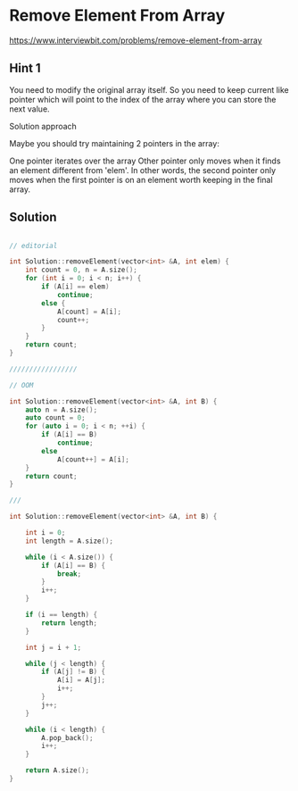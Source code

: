 # Remove Element From Array

https://www.interviewbit.com/problems/remove-element-from-array



## Hint 1
You need to modify the original array itself. 
So you need to keep current like pointer which will point to the index of the array where you can store the next value.

Solution approach

Maybe you should try maintaining 2 pointers in the array:

One pointer iterates over the array
Other pointer only moves when it finds an element different from 'elem'.
In other words, the second pointer only moves when the first pointer is on an element worth keeping in the final array.

## Solution

```cpp

// editorial

int Solution::removeElement(vector<int> &A, int elem) {
    int count = 0, n = A.size();
    for (int i = 0; i < n; i++) {
        if (A[i] == elem)
            continue;
        else {
            A[count] = A[i];
            count++;
        }
    }
    return count;
}

/////////////////

// OOM

int Solution::removeElement(vector<int> &A, int B) {
    auto n = A.size();
    auto count = 0;
    for (auto i = 0; i < n; ++i) {
        if (A[i] == B)
            continue;
        else
            A[count++] = A[i];
    }
    return count;
}

///

int Solution::removeElement(vector<int> &A, int B) {

    int i = 0;
    int length = A.size();

    while (i < A.size()) {
        if (A[i] == B) {
            break;
        }
        i++;
    }

    if (i == length) {
        return length;
    }

    int j = i + 1;

    while (j < length) {
        if (A[j] != B) {
            A[i] = A[j];
            i++;
        }
        j++;
    }

    while (i < length) {
        A.pop_back();
        i++;
    }

    return A.size();
}
```